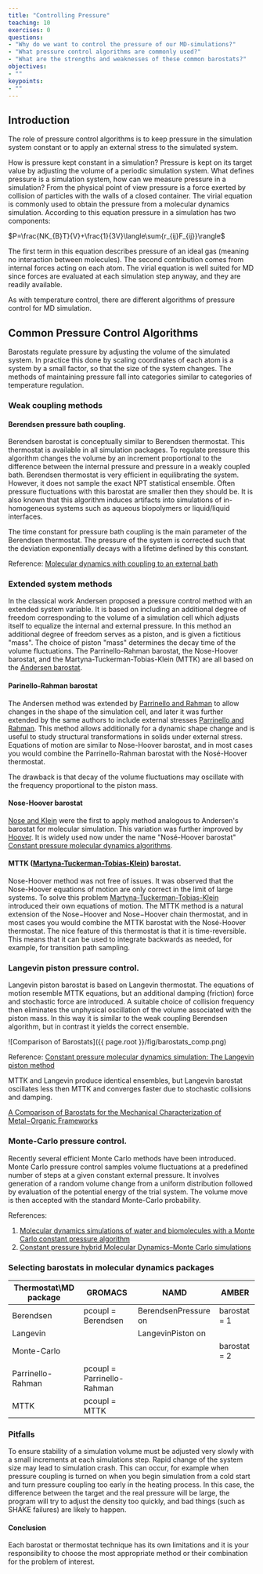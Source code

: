```yaml
---
title: "Controlling Pressure"
teaching: 10
exercises: 0
questions:
- "Why do we want to control the pressure of our MD-simulations?"
- "What pressure control algorithms are commonly used?"
- "What are the strengths and weaknesses of these common barostats?"
objectives:
- ""
keypoints:
- ""
---
```

## Introduction
The role of pressure control algorithms is to keep pressure in the simulation system constant or to apply an external stress to the simulated system. 

How is pressure kept constant in a simulation? Pressure is kept on its target value by adjusting the volume of a periodic simulation system. What defines pressure is a simulation system, how can we measure pressure in a simulation? From the physical point of view pressure is a force exerted by collision of particles with the walls of a closed container. The virial equation is commonly used to obtain the pressure from a molecular dynamics simulation. According to this equation pressure in a simulation has two components:

$P=\frac{NK_{B}T}{V}+\frac{1}{3V}\langle\sum\{r_{ij}F_{ij}}\rangle$

The first term in this equation describes pressure of an ideal gas (meaning no interaction between molecules). The second contribution comes from internal forces acting on each atom. The virial equation is well suited for MD since forces are evaluated at each simulation step anyway, and they are readily available.

As with temperature control, there are different algorithms of pressure control for MD simulation. 

## Common Pressure Control Algorithms
 Barostats regulate pressure by adjusting the volume of the simulated system. In practice this done by scaling coordinates of each atom is a system by a small factor, so that the size of the system changes. The methods of maintaining pressure fall into categories similar to categories of temperature regulation.

### Weak coupling methods
#### Berendsen pressure bath coupling. 
Berendsen barostat is conceptually similar to Berendsen thermostat. This thermostat is available in all simulation packages. To regulate pressure this algorithm changes the volume by an increment proportional to the difference between the internal pressure and pressure in a weakly coupled bath. Berendsen thermostat is very efficient in equilibrating the system. However, it does not sample the exact NPT statistical ensemble. Often pressure fluctuations with this barostat are smaller then they should be. It is also known that this algorithm induces artifacts into simulations of in-homogeneous systems such as aqueous biopolymers or liquid/liquid interfaces.

The time constant for pressure bath coupling is the main parameter of the Berendsen thermostat. The pressure of the system is corrected such that the deviation exponentially decays with a lifetime defined by this constant. 

Reference: [Molecular dynamics with coupling to an external bath](https://aip.scitation.org/doi/10.1063/1.448118)

### Extended system methods
In the classical work Andersen proposed a pressure control method with an extended system variable. It is based on including an additional degree of freedom corresponding to the volume of a simulation cell which adjusts itself to equalize the internal and external pressure. In this method an additional degree of freedom serves as a piston, and is given a fictitious "mass". The choice of piston "mass" determines the decay time of the volume fluctuations. The Parrinello-Rahman barostat, the Nose-Hoover barostat, and the Martyna-Tuckerman-Tobias-Klein (MTTK) are all based on the [Andersen barostat](https://aip.scitation.org/doi/abs/10.1063/1.439486).

#### Parinello-Rahman barostat
 The Andersen method was extended by [Parrinello and Rahman](https://journals.aps.org/prl/abstract/10.1103/PhysRevLett.45.1196) to allow changes in the shape of the simulation cell, and later it was further extended by the same authors to include external stresses [Parrinello and Rahman](https://aip.scitation.org/doi/10.1063/1.328693). This method allows additionally for a dynamic shape change and is useful to study structural transformations in solids under external stress. Equations of motion are similar to Nose-Hoover barostat, and in most cases you would combine the Parrinello-Rahman barostat with the Nosé-Hoover thermostat.

The drawback is that decay of the volume fluctuations may oscillate with the frequency proportional to the piston mass. 

#### Nose-Hoover barostat
[Nose and Klein](https://www.tandfonline.com/doi/abs/10.1080/00268978300102851) were the first to apply method analogous to Andersen's barostat for molecular simulation.  This variation was further improved by [Hoover](https://journals.aps.org/pra/abstract/10.1103/PhysRevA.34.2499). It is widely used now under the name  "Nosé-Hoover barostat" [Constant pressure molecular dynamics algorithms](https://aip.scitation.org/doi/abs/10.1063/1.467468). 

#### MTTK ([Martyna-Tuckerman-Tobias-Klein](https://www.tandfonline.com/doi/abs/10.1080/00268979600100761)) barostat.
Nose-Hoover method was not free of issues. It was observed that the Nose-Hoover equations of motion are only correct in the limit of large systems. To solve this problem [Martyna-Tuckerman-Tobias-Klein](https://www.tandfonline.com/doi/abs/10.1080/00268979600100761) introduced their own equations of motion. The MTTK method is a natural extension of the Nose−́Hoover and Nose−́Hoover chain thermostat,  and in most cases you would combine the MTTK barostat with the Nosé-Hoover thermostat. The nice feature of this thermostat is that it is time-reversible. This means that it can be used to integrate backwards as needed, for example, for transition path sampling.
   
### Langevin piston pressure control.
Langevin piston barostat is based on Langevin thermostat. The equations of motion resemble MTTK equations, but an additional damping (friction) force and stochastic force are introduced. A suitable choice of collision frequency then eliminates the unphysical oscillation of the volume associated with the piston mass. In this way it is similar to the weak coupling Berendsen algorithm, but in contrast it yields the correct ensemble. 

![Comparison of Barostats]({{ page.root }}/fig/barostats_comp.png)

Reference: [Constant pressure molecular dynamics simulation: The Langevin piston method](https://aip.scitation.org/doi/abs/10.1063/1.470648)

MTTK and Langevin produce identical ensembles, but Langevin barostat oscillates less then MTTK and converges faster due to stochastic collisions and damping.

[A Comparison of Barostats for the Mechanical Characterization of Metal−Organic Frameworks](https://pubs.acs.org/doi/pdf/10.1021/acs.jctc.5b00748)


### Monte-Carlo pressure control. 
Recently several efficient Monte Carlo methods have been introduced. Monte Carlo pressure control samples volume fluctuations at a predefined number of steps at a given constant external pressure. It involves generation of a random volume change from a uniform distribution followed by evaluation of the potential energy of the trial system. The volume move is then accepted with the standard Monte-Carlo probability.  

References: 

1. [Molecular dynamics simulations of water and biomolecules with a Monte Carlo constant pressure algorithm](https://www.sciencedirect.com/science/article/abs/pii/S0009261403021687)
2. [Constant pressure hybrid Molecular Dynamics–Monte Carlo simulations](https://aip.scitation.org/doi/10.1063/1.1420460)

### Selecting barostats in molecular dynamics packages

| Thermostat\MD package | GROMACS                      |  NAMD                    | AMBER         |
|-----------------------|------------------------------|--------------------------|---------------|
| Berendsen             | pcoupl = Berendsen           |  BerendsenPressure on    | barostat = 1  |
| Langevin              |                              |  LangevinPiston on       |               |   
| Monte-Carlo           |                              |                          | barostat = 2  |   
| Parrinello-Rahman     | pcoupl = Parrinello-Rahman   |                          |               |   
| MTTK                  | pcoupl = MTTK                |                          |               | 

### Pitfalls
To ensure stability of a simulation volume must be adjusted very slowly with a small increments at each simulations step. Rapid change of the system size may lead to simulation crash. This can occur, for example when pressure coupling is turned on when you begin simulation from a cold start and turn pressure coupling too early in the heating process. In this case, the difference between the target and the real pressure will be large, the program will try to adjust the density too quickly, and bad things (such as SHAKE failures) are likely to happen.

#### Conclusion
Each barostat or thermostat technique has its own limitations and it is your responsibility to choose the most appropriate method or their combination for the problem of interest.
